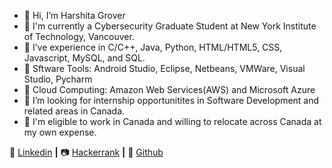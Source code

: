 - 👋 Hi, I’m Harshita Grover
- 👀 I'm currently a Cybersecurity Graduate Student at New York Institute of Technology, Vancouver.
- 🌱 I’ve experience in C/C++, Java, Python, HTML/HTML5, CSS, Javascript, MySQL, and SQL.
- 👨 Sftware Tools: Android Studio, Eclipse, Netbeans, VMWare, Visual Studio, Pycharm
- 🧠 Cloud Computing: Amazon Web Services(AWS) and Microsoft Azure 
- 💞️ I’m looking for internship opportunitites in Software Development and related areas in Canada.
- 🏡 I'm eligible to work in Canada and willing to relocate across Canada at my own expense.

👔 [Linkedin][linkedin] **|** 
📷 [Hackerrank][hackerrank] **|** 
🎥 [Github][github]

[linkedin]: https://www.linkedin.com/in/harshita-grover/
[hackerrank]: https://www.hackerrank.com/GHarshita?hr_r=1
[github]: https://github.com/GHa123
<!---
GHa123/GHa123 is a ✨ special ✨ repository because its `README.md` (this file) appears on your GitHub profile.
You can click the Preview link to take a look at your changes.
--->
